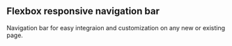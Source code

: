 ## Flexbox responsive navigation bar
Navigation bar for easy integraion and customization on any new or existing page.
